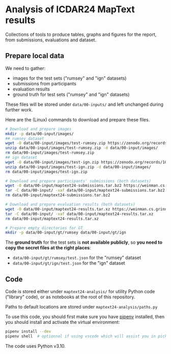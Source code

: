 # Analysis of ICDAR24 MapText results
Collections of tools to produce tables, graphs and figures for the report, from submissions, evaluations and dataset.


## Prepare local data
We need to gather:
- images for the test sets ("rumsey" and "ign" datasets)
- submissions from participants
- evaluation results
- ground truth for test sets ("rumsey" and "ign" datasets)

These files will be stored under `data/00-inputs/` and left unchanged during further work.

Here are the (Linux) commands to download and prepare these files.
```sh
# Download and prepare images
mkdir -p data/00-input/images/
## rumsey dataset
wget -O data/00-input/images/test-rumsey.zip https://zenodo.org/records/10776183/files/test.zip?download=1
unzip data/00-input/images/test-rumsey.zip -d data/00-input/images/
rm data/00-input/images/test-rumsey.zip
## ign dataset
wget -O data/00-input/images/test-ign.zip https://zenodo.org/records/10732281/files/test.zip?download=1
unzip data/00-input/images/test-ign.zip -d data/00-input/images/
rm data/00-input/images/test-ign.zip

# Download and prepare participants' submissions (both datasets)
wget -O data/00-input/maptext24-submissions.tar.bz2 https://weinman.cs.grinnell.edu/tmp/maptext24-submissions.tar.bz2
tar -C data/00-input/ -xaf data/00-input/maptext24-submissions.tar.bz2
rm data/00-input/maptext24-submissions.tar.bz2

# Download and prepare evaluation results (both datasets)
wget -O data/00-input/maptext24-results.tar.xz https://weinman.cs.grinnell.edu/tmp/maptext24-results.tar.xz
tar -C data/00-input/ -xaf data/00-input/maptext24-results.tar.xz
rm data/00-input/maptext24-results.tar.xz

# Prepare empty directories for GT
mkdir -p data/00-input/gt/rumsey data/00-input/gt/ign
```

The **ground truth** for the test sets is **not available publicly**, so **you need to copy the secret files at the right places**:
- `data/00-input/gt/rumsey/test.json` for the "rumsey" dataset
- `data/00-input/gt/ign/test.json` for the "ign" dataset


## Code
Code is stored either under `maptext24-analysis/` for utility Python code ("library" code), or as notebooks at the root of this repository.

Paths to default locations are stored under `maptext24-analysis/paths.py`

To use this code, you should first make sure you have [pipenv](https://pipenv.pypa.io/en/latest/) installed, then you should install and activate the virtual environment:
```sh
pipenv install --dev
pipenv shell  # optionnal if using vscode which will assist you in picking this environment 
```

The code uses Python v3.10.
